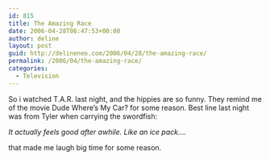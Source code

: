 ```yaml
---
id: 815
title: The Amazing Race
date: 2006-04-28T06:47:53+00:00
author: deline
layout: post
guid: http://delineneo.com/2006/04/28/the-amazing-race/
permalink: /2006/04/the-amazing-race/
categories:
  - Television
---
```

So i watched T.A.R. last night, and the hippies are so funny. They remind me of the movie Dude Where&#8217;s My Car? for some reason. Best line last night was from Tyler when carrying the swordfish:

 _It actually feels good after awhile. Like an ice pack&#8230;._

that made me laugh big time for some reason.
